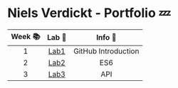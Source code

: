 # Niels Verdickt - Portfolio 💤

| Week 📚 |                      Lab 🧪                      |       Info 🎫       |
| :-----: | :----------------------------------------------: | :-----------------: |
|    1    | [Lab1](https://github.com/grietbeyens/DEV5-LAB1) | GitHub Introduction |
|    2    | [Lab2](https://github.com/NielsV8/dev5-myportfolio/tree/main/Lab%202) | ES6 |
|    3    | [Lab3](https://github.com/NielsV8/dev5-myportfolio/tree/main/Lab%203) | API |
